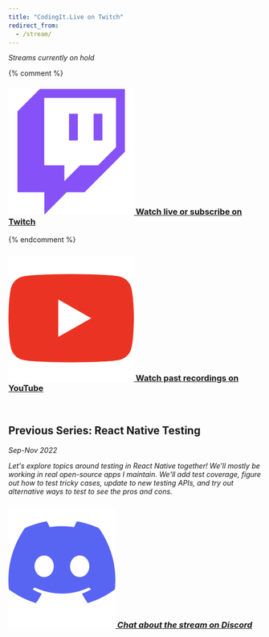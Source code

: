```yaml
---
title: "CodingIt.Live on Twitch"
redirect_from:
  - /stream/
---
```


<i>Streams currently on hold</i>

{% comment %}
<h3>
  <a href="https://twitch.tv/codingitwrong/">
    <img src="/img/logos/twitch.png" alt="Twitch logo" class="stream-logo" />
    Watch live or subscribe on Twitch
  </a>
</h3>
{% endcomment %}

<h3>
  <a href="https://www.youtube.com/playlist?list=PLXXnezSEtvNNP4thY98rOMpjw35Fz0W1c">
    <img src="/img/logos/youtube.png" alt="YouTube logo" class="stream-logo" />
    Watch past recordings on YouTube
  </a>
</h3>

<br />

<h2>Previous Series: React Native Testing</h2>

<i>Sep-Nov 2022<i>

<p>
  Let's explore topics around testing in React Native together! We'll mostly be working in real open-source apps I maintain. We'll add test coverage, figure out how to test tricky cases, update to new testing APIs, and try out alternative ways to test to see the pros and cons.
</p>

<h3>
  <a href="https://discord.gg/jVXCxZPF6f">
    <img src="/img/logos/discord.png" alt="Discord logo" class="stream-logo" />
    Chat about the stream on Discord
  </a>
</h3>
